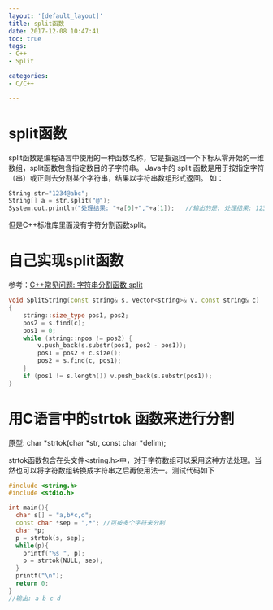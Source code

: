 ```yaml
---
layout: '[default_layout]'   
title: split函数        
date: 2017-12-08 10:47:41  
toc: true                  
tags:                        
- C++
- Split

categories:                  
- C/C++

---
```

# split函数
split函数是编程语言中使用的一种函数名称，它是指返回一个下标从零开始的一维数组，split函数包含指定数目的子字符串。
Java中的 split  函数是用于按指定字符（串）或正则去分割某个字符串，结果以字符串数组形式返回。
如：    
```C++
String str="1234@abc";  
String[] a = str.split("@");  
System.out.println("处理结果: "+a[0]+","+a[1]);   //输出的是: 处理结果: 1234,abc  
```
但是C++标准库里面没有字符分割函数split。
<!--more-->

# 自己实现split函数
参考：[C++常见问题: 字符串分割函数 split](https://www.cnblogs.com/dfcao/p/cpp-FAQ-split.html)
```C++
void SplitString(const string& s, vector<string>& v, const string& c)
{
    string::size_type pos1, pos2;
    pos2 = s.find(c);
    pos1 = 0;
    while (string::npos != pos2) {
        v.push_back(s.substr(pos1, pos2 - pos1));
        pos1 = pos2 + c.size();
        pos2 = s.find(c, pos1);
    }
    if (pos1 != s.length()) v.push_back(s.substr(pos1));
}
```

# 用C语言中的strtok 函数来进行分割

原型:  char *strtok(char *str, const char *delim);

strtok函数包含在头文件<string.h>中，对于字符数组可以采用这种方法处理。当然也可以将字符数组转换成字符串之后再使用法一。测试代码如下

```C++
#include <string.h>
#include <stdio.h>

int main(){
  char s[] = "a,b*c,d";
  const char *sep = ",*"; //可按多个字符来分割
  char *p;
  p = strtok(s, sep);
  while(p){
    printf("%s ", p);
    p = strtok(NULL, sep);
  }
  printf("\n");
  return 0;
}
//输出: a b c d
```